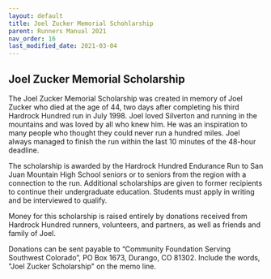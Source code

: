 ```yaml
---
layout: default
title: Joel Zucker Memorial Schohlarship
parent: Runners Manual 2021
nav_order: 16
last_modified_date: 2021-03-04
---
```


## Joel Zucker Memorial Scholarship

The Joel Zucker Memorial Scholarship was created in memory of Joel Zucker who died at the age of 44, two days after completing his third Hardrock Hundred run in July 1998. Joel loved Silverton and running in the mountains and was loved by all who knew him. He was an inspiration to many people who thought they could never run a hundred miles. Joel always managed to finish the run within the last 10 minutes of the 48-hour deadline.
 
The scholarship is awarded by the Hardrock Hundred Endurance Run to San Juan Mountain High School seniors or to seniors from the region with a connection to the run. Additional scholarships are given to former recipients to continue their undergraduate education. Students must apply in writing and be interviewed to qualify.
 
Money for this scholarship is raised entirely by donations received from Hardrock Hundred runners, volunteers, and partners, as well as friends and family of Joel. 
 
Donations can be sent payable to “Community Foundation Serving Southwest Colorado”, PO Box 1673, Durango, CO 81302. Include the words, "Joel Zucker Scholarship" on the memo line.
